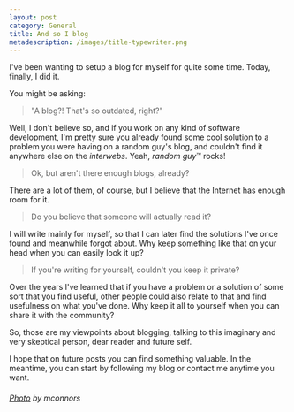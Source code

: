 ```yaml
---
layout: post
category: General
title: And so I blog
metadescription: /images/title-typewriter.png
---
```


I've been wanting to setup a blog for myself for quite some time. Today, finally, I did it.

You might be asking:
> "A blog?! That's so outdated, right?"

Well, I don't believe so, and if you work on any kind of software development, I'm pretty sure you already found some cool solution to a problem you were having on a random guy's blog, and couldn't find it anywhere else on the *interwebs*. Yeah, *random guy*&#8482; rocks!

<!--excerpt-->

>Ok, but aren't there enough blogs, already?

There are a lot of them, of course, but I believe that the Internet has enough room for it.

>Do you believe that someone will actually read it?

I will write mainly for myself, so that I can later find the solutions I've once found and meanwhile forgot about. Why keep something like that on your head when you can easily look it up?

>If you're writing for yourself, couldn't you keep it private?

Over the years I've learned that if you have a problem or a solution of some sort that you find useful, other people could also relate to that and find usefulness on what you've done. Why keep it all to yourself when you can share it with the community?

So, those are my viewpoints about blogging, talking to this imaginary and very skeptical person, dear reader and future self.

I hope that on future posts you can find something valuable. In the meantime, you can start by following my blog or contact me anytime you want.

###### [Photo](http://www.morguefile.com/archive/display/3303) by mconnors

